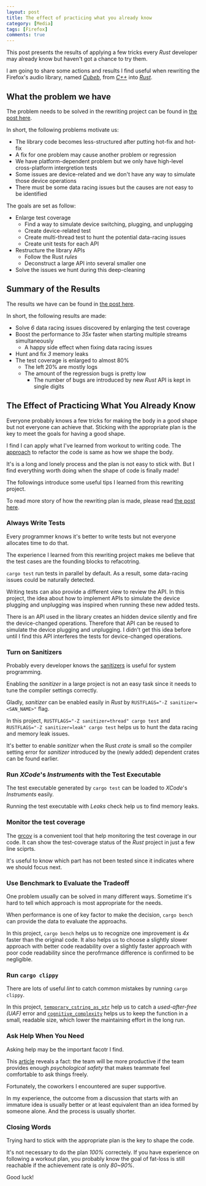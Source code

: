 ```yaml
---
layout: post
title: The effect of practicing what you already know
category: [Media]
tags: [Firefox]
comments: true
---
```


This post presents the results of applying a few tricks every *Rust* developer may already know
but haven't got a chance to try them.

<!--read more-->

I am going to share some actions and results I find useful when
rewriting the Firefox's audio library, named [*Cubeb*][cubeb],
from [*C++*][cubeb-audiounit] into [*Rust*][cubeb-coreaudio-rs].

## What the problem we have

The problem needs to be solved in the rewriting project can be found in [the post here][plan].

In short, the following problems motivate us:

- The library code becomes less-structured after putting hot-fix and hot-fix
- A fix for one problem may cause another problem or regression
- We have platform-dependent problem but we only have high-level cross-platform intergretion tests
- Some issues are device-related and we don't have any way to simulate those device operations
- There must be some data racing issues but the causes are not easy to be identified

The goals are set as follow:

- Enlarge test coverage
  - Find a way to simulate device switching, plugging, and unplugging
  - Create device-related test
  - Create multi-thread test to hunt the potential data-racing issues
  - Create unit tests for each API
- Restructure the library APIs
  - Follow the Rust *rules*
  - Deconstruct a large API into several smaller one
- Solve the issues we hunt during this deep-cleaning

## Summary of the Results

The results we have can be found in [the post here][summary].

In short, the following results are made:

- Solve *6* data racing issues discovered by enlarging the test coverage
- Boost the performance to *35x* faster when starting multiple streams simultaneously
  - A happy side effect when fixing data racing issues
- Hunt and fix *3* memory leaks
- The test coverage is enlarged to almost 80%
  - The left 20% are mostly logs
  - The amount of the regression bugs is pretty low
    - The number of bugs are introduced by new *Rust* API is kept in single digits

## The Effect of Practicing What You Already Know

Everyone probably knows a few tricks for making the body in a good shape
but not everyone can achieve that.
Sticking with the appropriate plan is the key to meet the goals for having a good shape.

I find I can apply what I've learned from workout to writing code.
The [approach][plan] to refactor the code is same as how we shape the body.

It's is a long and lonely process and the plan is not easy to stick with.
But I find everything worth doing when the shape of code is finally made!

The followings introduce some useful tips I learned from this rewriting project.

To read more story of how the rewriting plan is made,
please read [the post here][plan].

### Always Write Tests

Every programmer knows it's better to write tests
but not everyone allocates time to do that.

The experience I learned from this rewriting project makes me
believe that the test cases are the founding blocks to refacotring.

`cargo test` run tests in parallel by default.
As a result, some data-racing issues could be naturally detected.

Writing tests can also provide a different view to review the API.
In this project, the idea about how to implement APIs to simulate the device plugging and unplugging
was inspired when running these new added tests.

There is an API used in the library creates an hidden device silently
and fire the device-changed operations.
Therefore that API can be reused to simulate the device plugging and unplugging.
I didn't get this idea before
until I find this API interferes the tests for device-changed operations.

### Turn on Sanitizers

Probably every developer knows the [sanitizers][sanitizers] is useful for system programming.

Enabling the *sanitizer* in a large project is not an easy task
since it needs to tune the compiler settings correctly.

Gladly, *sanitizer* can be enabled easily in *Rust* by `RUSTFLAGS="-Z sanitizer=<SAN_NAME>"` flag.

In this project,
`RUSTFLAGS="-Z sanitizer=thread" cargo test` and `RUSTFLAGS="-Z sanitizer=leak" cargo test`
helps us to hunt the data racing and memory leak issues.

It's better to enable *sanitizer* when the Rust *crate* is small
so the compiler setting error for *sanitizer*
introduced by the (newly added) dependent crates can be found earlier.

### Run *XCode*'s *Instruments* with the Test Executable

The test executable generated by `cargo test` can be loaded to *XCode*'s *Instruments* easily.

Running the test executable with *Leaks* check help us to find memory leaks.

### Monitor the test coverage

The [grcov][grcov] is a convenient tool that help monitoring the test coverage in our code.
It can show the test-coverage status of the *Rust* project in just a few line sciprts.

It's useful to know which part has not been tested
since it indicates where we should focus next.

### Use Benchmark to Evaluate the Tradeoff

One problem usually can be solved in many different ways.
Sometime it's hard to tell which approach is most appropriate for the needs.

When performance is one of key factor to make the decision,
`cargo bench` can provide the data to evaluate the approachs.

In this project, `cargo bench` helps us to recognize
one improvement is *4x* faster than the original code.
It also helps us to choose a slightly slower approach with better code readability
over a slightly faster approach with poor code readability
since the perofrmance difference is confirmed to be negligible.

### Run `cargo clippy`

There are lots of useful *lint* to catch common mistakes
by running `cargo clippy`.

In this project,
[`temporary_cstring_as_ptr`][tmp_cstring_as_ptr]
help us to catch a *used-after-free (UAF)* error
and [`cognitive_complexity`][cogn-cxty] helps us
to keep the function in a small, readable size,
which lower the maintaining effort in the long run.

### Ask Help When You Need

Asking help may be the important facotr I find.

This [article][perfect-team] reveals a fact:
the team will be more productive if the team provides enough *psychological safety*
that makes teammate feel comfortable to ask things freely.

Fortunately, the coworkers I encountered are super supportive.

In my experience, the outcome from a discussion
that starts with an immature idea
is usually better or at least equivalent
than an idea formed by someone alone.
And the process is usually shorter.

### Closing Words

Trying hard to stick with the appropriate plan is the key to shape the code.

It's not necessary to do the plan *100%* correctely.
If you have experience on following a workout plan,
you probably know the goal of fat-loss is still reachable
if the achievement rate is only *80~90%*.

Good luck!

[plan]: shape-your-code-as-how-you-shape-your-body
[summary]: summary-of-cubeb-oxidation-on-mac-os

[cubeb]: https://github.com/kinetiknz/cubeb
[cubeb-audiounit]: https://github.com/kinetiknz/cubeb/blob/master/src/cubeb_audiounit.cpp
[cubeb-coreaudio-rs]: https://github.com/ChunMinChang/cubeb-coreaudio-rs

[sanitizers]: https://github.com/google/sanitizers

[grcov]: https://github.com/mozilla/grcov

[perfect-team]: https://www.nytimes.com/2016/02/28/magazine/what-google-learned-from-its-quest-to-build-the-perfect-team.html

[tmp_cstring_as_ptr]: https://rust-lang.github.io/rust-clippy/master/#temporary_cstring_as_ptr
[cogn-cxty]: https://rust-lang.github.io/rust-clippy/master/#cognitive_complexity